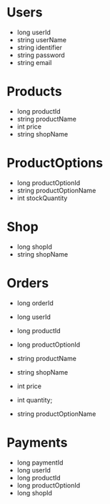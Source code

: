 # Users
- long userId
- string userName
- string identifier
- string password
- string email


# Products
- long productId
- string productName
- int price
- string shopName


# ProductOptions
- long productOptionId
- string productOptionName
- int stockQuantity


# Shop
- long shopId
- string shopName


# Orders
- long orderId
- long userId
- long productId
- long productOptionId

- string productName
- string shopName
- int price
- int quantity;
- string productOptionName


# Payments
- long paymentId
- long userId
- long productId
- long productOptionId
- long shopId




